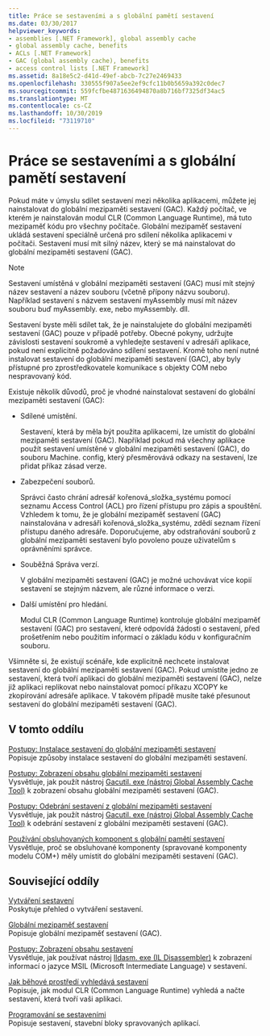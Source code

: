 ```yaml
---
title: Práce se sestaveními a s globální pamětí sestavení
ms.date: 03/30/2017
helpviewer_keywords:
- assemblies [.NET Framework], global assembly cache
- global assembly cache, benefits
- ACLs [.NET Framework]
- GAC (global assembly cache), benefits
- access control lists [.NET Framework]
ms.assetid: 8a18e5c2-d41d-49ef-abcb-7c27e2469433
ms.openlocfilehash: 330555f907a5ee2ef9cfc11b0b5659a392c0dec7
ms.sourcegitcommit: 559fcfbe4871636494870a8b716bf7325df34ac5
ms.translationtype: MT
ms.contentlocale: cs-CZ
ms.lasthandoff: 10/30/2019
ms.locfileid: "73119710"
---
```

# <a name="working-with-assemblies-and-the-global-assembly-cache"></a>Práce se sestaveními a s globální pamětí sestavení

Pokud máte v úmyslu sdílet sestavení mezi několika aplikacemi, můžete jej nainstalovat do globální mezipaměti sestavení (GAC). Každý počítač, ve kterém je nainstalován modul CLR (Common Language Runtime), má tuto mezipaměť kódu pro všechny počítače. Globální mezipaměť sestavení ukládá sestavení speciálně určená pro sdílení několika aplikacemi v počítači. Sestavení musí mít silný název, který se má nainstalovat do globální mezipaměti sestavení (GAC).  
  
> [!NOTE]
> Sestavení umístěná v globální mezipaměti sestavení (GAC) musí mít stejný název sestavení a název souboru (včetně přípony názvu souboru). Například sestavení s názvem sestavení myAssembly musí mít název souboru buď myAssembly. exe, nebo myAssembly. dll.  
  
Sestavení byste měli sdílet tak, že je nainstalujete do globální mezipaměti sestavení (GAC) pouze v případě potřeby. Obecné pokyny, udržujte závislosti sestavení soukromě a vyhledejte sestavení v adresáři aplikace, pokud není explicitně požadováno sdílení sestavení. Kromě toho není nutné instalovat sestavení do globální mezipaměti sestavení (GAC), aby byly přístupné pro zprostředkovatele komunikace s objekty COM nebo nespravovaný kód.  
  
Existuje několik důvodů, proč je vhodné nainstalovat sestavení do globální mezipaměti sestavení (GAC):  
  
- Sdílené umístění.  
  
     Sestavení, která by měla být použita aplikacemi, lze umístit do globální mezipaměti sestavení (GAC). Například pokud má všechny aplikace použít sestavení umístěné v globální mezipaměti sestavení (GAC), do souboru Machine. config, který přesměrovává odkazy na sestavení, lze přidat příkaz zásad verze.  
  
- Zabezpečení souborů.  
  
     Správci často chrání adresář kořenová_složka_systému pomocí seznamu Access Control (ACL) pro řízení přístupu pro zápis a spouštění. Vzhledem k tomu, že je globální mezipaměť sestavení (GAC) nainstalována v adresáři kořenová_složka_systému, zdědí seznam řízení přístupu daného adresáře. Doporučujeme, aby odstraňování souborů z globální mezipaměti sestavení bylo povoleno pouze uživatelům s oprávněními správce.  
  
- Souběžná Správa verzí.  
  
     V globální mezipaměti sestavení (GAC) je možné uchovávat více kopií sestavení se stejným názvem, ale různé informace o verzi.  
  
- Další umístění pro hledání.  
  
     Modul CLR (Common Language Runtime) kontroluje globální mezipaměť sestavení (GAC) pro sestavení, které odpovídá žádosti o sestavení, před prošetřením nebo použitím informací o základu kódu v konfiguračním souboru.  
  
 Všimněte si, že existují scénáře, kde explicitně nechcete instalovat sestavení do globální mezipaměti sestavení (GAC). Pokud umístíte jedno ze sestavení, která tvoří aplikaci do globální mezipaměti sestavení (GAC), nelze již aplikaci replikovat nebo nainstalovat pomocí příkazu XCOPY ke zkopírování adresáře aplikace. V takovém případě musíte také přesunout sestavení do globální mezipaměti sestavení (GAC).  
  
## <a name="in-this-section"></a>V tomto oddílu  
[Postupy: Instalace sestavení do globální mezipaměti sestavení](install-assembly-into-gac.md)  
Popisuje způsoby instalace sestavení do globální mezipaměti sestavení.  
  
[Postupy: Zobrazení obsahu globální mezipaměti sestavení](how-to-view-the-contents-of-the-gac.md)  
Vysvětluje, jak použít nástroj [Gacutil. exe (nástroj Global Assembly Cache Tool)](../tools/gacutil-exe-gac-tool.md) k zobrazení obsahu globální mezipaměti sestavení (GAC).  
  
[Postupy: Odebrání sestavení z globální mezipaměti sestavení](how-to-remove-an-assembly-from-the-gac.md)  
Vysvětluje, jak použít nástroj [Gacutil. exe (nástroj Global Assembly Cache Tool)](../tools/gacutil-exe-gac-tool.md) k odebrání sestavení z globální mezipaměti sestavení (GAC).  
  
[Používání obsluhovaných komponent s globální pamětí sestavení](use-serviced-components-with-the-gac.md)  
Vysvětluje, proč se obsluhované komponenty (spravované komponenty modelu COM+) měly umístit do globální mezipaměti sestavení (GAC).  
  
## <a name="related-sections"></a>Související oddíly  

[Vytváření sestavení](../../standard/assembly/create.md)  
Poskytuje přehled o vytváření sestavení.  
  
[Globální mezipaměť sestavení](gac.md)  
Popisuje globální mezipaměť sestavení (GAC).  
  
[Postupy: Zobrazení obsahu sestavení](../../standard/assembly/view-contents.md)  
Vysvětluje, jak používat nástroj [Ildasm. exe (IL Disassembler)](../tools/ildasm-exe-il-disassembler.md) k zobrazení informací o jazyce MSIL (Microsoft Intermediate Language) v sestavení.  
  
[Jak běhové prostředí vyhledává sestavení](../deployment/how-the-runtime-locates-assemblies.md)  
Popisuje, jak modul CLR (Common Language Runtime) vyhledá a načte sestavení, která tvoří vaši aplikaci.  
  
[Programování se sestaveními](../../standard/assembly/program.md)  
Popisuje sestavení, stavební bloky spravovaných aplikací.
